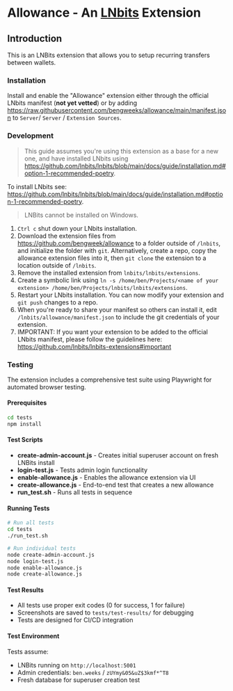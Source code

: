 # Allowance - An [LNbits](https://github.com/lnbits/lnbits) Extension

## Introduction

This is an LNBits extension that allows you to setup recurring transfers between wallets.

### Installation

Install and enable the "Allowance" extension either through the official LNbits manifest (**not yet vetted**) or by adding https://raw.githubusercontent.com/bengweeks/allowance/main/manifest.json to `Server`/ `Server` / `Extension Sources`.

### Development

> This guide assumes you're using this extension as a base for a new one, and have installed LNbits using https://github.com/lnbits/lnbits/blob/main/docs/guide/installation.md#option-1-recommended-poetry.

To install LNbits see: https://github.com/lnbits/lnbits/blob/main/docs/guide/installation.md#option-1-recommended-poetry.

> LNBits cannot be installed on Windows.

1. `Ctrl c` shut down your LNbits installation.
2. Download the extension files from https://github.com/bengweek/allowance to a folder outside of `/lnbits`, and initialize the folder with `git`. Alternatively, create a repo, copy the allowance extension files into it, then `git clone` the extension to a location outside of `/lnbits`.
3. Remove the installed extension from `lnbits/lnbits/extensions`.
4. Create a symbolic link using `ln -s /home/ben/Projects/<name of your extension> /home/ben/Projects/lnbits/lnbits/extensions`.
5. Restart your LNbits installation. You can now modify your extension and `git push` changes to a repo.
6. When you're ready to share your manifest so others can install it, edit `/lnbits/allowance/manifest.json` to include the git credentials of your extension.
7. IMPORTANT: If you want your extension to be added to the official LNbits manifest, please follow the guidelines here: https://github.com/lnbits/lnbits-extensions#important

### Testing

The extension includes a comprehensive test suite using Playwright for automated browser testing.

#### Prerequisites

```bash
cd tests
npm install
```

#### Test Scripts

- **create-admin-account.js** - Creates initial superuser account on fresh LNBits install
- **login-test.js** - Tests admin login functionality  
- **enable-allowance.js** - Enables the allowance extension via UI
- **create-allowance.js** - End-to-end test that creates a new allowance
- **run_test.sh** - Runs all tests in sequence

#### Running Tests

```bash
# Run all tests
cd tests
./run_test.sh

# Run individual tests
node create-admin-account.js
node login-test.js  
node enable-allowance.js
node create-allowance.js
```

#### Test Results

- All tests use proper exit codes (0 for success, 1 for failure)
- Screenshots are saved to `tests/test-results/` for debugging
- Tests are designed for CI/CD integration

#### Test Environment

Tests assume:
- LNBits running on `http://localhost:5001`
- Admin credentials: `ben.weeks` / `zUYmy&05&uZ$3kmf*^T8`
- Fresh database for superuser creation test
